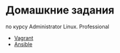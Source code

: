 # Домашкние задания 
по курсу Administrator Linux. Professional
- [Vagrant](./dz_vagrant/README.MD)
- [Ansible](./dz_ansible/README.MD)